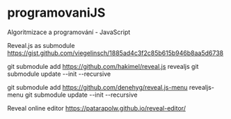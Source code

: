 # programovaniJS
Algoritmizace a programování - JavaScript

Reveal.js as submodule https://gist.github.com/viegelinsch/1885ad4c3f2c85b615b946b8aa5d6738

git submodule add https://github.com/hakimel/reveal.js revealjs
git submodule update --init --recursive

git submodule add https://github.com/denehyg/reveal.js-menu revealjs-menu
git submodule update --init --recursive

Reveal online editor
https://patarapolw.github.io/reveal-editor/